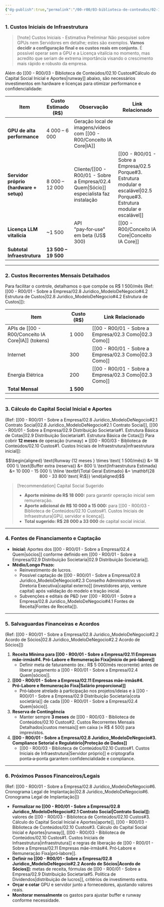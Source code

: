 ```yaml
---
{"dg-publish":true,"permalink":"/00-r00/03-biblioteca-de-conteudos/02-10-custos/","tags":["costs","finance","budget","capital","infrastructure","MOC"],"noteIcon":""}
---
```


### 1. Custos Iniciais de Infraestrutura

> [!note] Custos Iniciais - Estimativa Preliminar
> Não pesquisei sobre GPUs nem Servidores em detalhe; estes são exemplos. **Vamos decidir a configuração final e os custos reais em conjunto.**
> É possível operar sem a GPU e a Licença vitalícia no momento, mas acredito que seriam de extrema importância visando o crescimento mais rápido e robusto da empresa.

Além do [[00 - R00/03 - Biblioteca de Conteúdos/02.10 Custos#Cálculo do Capital Social Inicial e Aportes\|runway]] abaixo, são necessários investimentos em hardware e licenças para otimizar performance e confidencialidade:

| Item                                    | Custo Estimado (R$) | Observação                                | Link Relacionado |
| --------------------------------------- | ------------------- | ----------------------------------------- |----------------|
| **GPU de alta performance**             | 4 000 – 6 000       | Geração local de imagens/vídeos com [[00 - R00/Conceito IA Core\|IA]]   |                |
| **Servidor próprio (hardware + setup)** | 8 000 – 12 000      | Cliente/[[00 - R00/01 - Sobre a Empresa/02.4 Quem\|Sócio]] especialista faz instalação | [[00 - R00/01 - Sobre a Empresa/02.5 Porque#3. Estrutura modular e escalável\|02.5 Porque#3. Estrutura modular e escalável]] |
| **Licença LLM vitalícia**               | ~1 500              | API "pay‑for‑use" em beta (US$ 300)      | [[00 - R00/Conceito IA Core\|Conceito IA Core]] |
| **Subtotal Infraestrutura**             | **13 500 – 19 500** |                                           |                |

---

### 2. Custos Recorrentes Mensais Detalhados

Para facilitar o controle, detalhamos o que compõe os R$ 1 500/mês (Ref: [[00 - R00/01 - Sobre a Empresa/02.8 Juridico_ModeloDeNegocio#4.2 Estrutura de Custos\|02.8 Juridico_ModeloDeNegocio#4.2 Estrutura de Custos]]):

|Item|Custo (R$)| Link Relacionado |
|---|---|---|
|APIs de [[00 - R00/Conceito IA Core\|IA]] (tokens)|1 000| [[00 - R00/01 - Sobre a Empresa/02.3 Como\|02.3 Como]] |
|Internet|300| [[00 - R00/01 - Sobre a Empresa/02.3 Como\|02.3 Como]] |
|Energia Elétrica|200| [[00 - R00/01 - Sobre a Empresa/02.3 Como\|02.3 Como]] |
|**Total Mensal**|**1 500**| |

---

### 3. Cálculo do Capital Social Inicial e Aportes

(Ref: [[00 - R00/01 - Sobre a Empresa/02.8 Juridico_ModeloDeNegocio#2.1 Contrato Social\|02.8 Juridico_ModeloDeNegocio#2.1 Contrato Social]], [[00 - R00/01 - Sobre a Empresa/02.9 Distribuição Societaria#1. Estrutura Básica de Cotas\|02.9 Distribuição Societaria#1. Estrutura Básica de Cotas]])
Para cobrir **12 meses** de operação (runway) **+** [[00 - R00/03 - Biblioteca de Conteúdos/02.10 Custos#1. Custos Iniciais de Infraestrutura\|infraestrutura inicial]]:

$$\begin{aligned}
\text{Runway (12 meses } \times \text{ 1 500/mês)} &= 18 000 \\
\text{Buffer extra (reserva)} &= 800 \\
\text{Infraestrutura Estimada} &= 10 000 - 15 000 \\
\hline
\textbf{Total Geral Estimado} &= \mathbf{28 800 - 33 800 \text{ R\$}}
\end{aligned}$$

> [!recommendation] Capital Social Sugerido
> *   **Aporte mínimo de R$ 18 000:** para garantir operação inicial sem remuneração.
> *   **Aporte adicional de R$ 10 000 a 15 000:** para [[00 - R00/03 - Biblioteca de Conteúdos/02.10 Custos#1. Custos Iniciais de Infraestrutura\|GPU, servidor e licença]].
> *   **Total sugerido: R$ 28 000 a 33 000** de capital social inicial.

---

### 4. Fontes de Financiamento e Captação

*   **Inicial:** Aportes dos [[00 - R00/01 - Sobre a Empresa/02.4 Quem\|sócios]] conforme definido em [[00 - R00/01 - Sobre a Empresa/02.9 Distribuição Societaria\|02.9 Distribuição Societaria]].
*   **Médio/Longo Prazo:**
    *   Reinvestimento de lucros.
    *   Possível captação de [[00 - R00/01 - Sobre a Empresa/02.8 Juridico_ModeloDeNegocio#2.3 Conselho Administrativo vs Diretoria Executiva\|capital externo]] (investidores anjo, venture capital) após validação do modelo e tração inicial.
    *   Subvenções e editais de P&D (ver [[00 - R00/01 - Sobre a Empresa/02.8 Juridico_ModeloDeNegocio#4.1 Fontes de Receita\|Fontes de Receita]]).

---

### 5. Salvaguardas Financeiras e Acordos

(Ref: [[00 - R00/01 - Sobre a Empresa/02.8 Juridico_ModeloDeNegocio#2.2 Acordo de Sócios\|02.8 Juridico_ModeloDeNegocio#2.2 Acordo de Sócios]])

1.  **Receita Mínima para [[00 - R00/01 - Sobre a Empresa/02.11 Empresas mãe-irmãs#4. Pró‑Labore e Remuneração Fixa\|início de pró‑labore]]**
    *   Definir meta de faturamento (ex.: R$ 5 000/mês recorrente) antes de liberar pagamento a [[00 - R00/01 - Sobre a Empresa/02.4 Quem\|sócios]].
2.  **[[00 - R00/01 - Sobre a Empresa/02.11 Empresas mãe-irmãs#4. Pró‑Labore e Remuneração Fixa\|Salário proporcional]]**
    *   Pró‑labore atrelado à participação nos projetos/ideias e à [[00 - R00/01 - Sobre a Empresa/02.9 Distribuição Societaria\|cota societária]] de cada [[00 - R00/01 - Sobre a Empresa/02.4 Quem\|sócio]].
3.  **Reserva de Contingência**
    *   Manter sempre **3 meses** de [[00 - R00/03 - Biblioteca de Conteúdos/02.10 Custos#2. Custos Recorrentes Mensais Detalhados\|custos mensais]] em caixa (≈ R$ 4 500) para imprevistos.
4.  **[[00 - R00/01 - Sobre a Empresa/02.8 Juridico_ModeloDeNegocio#3. Compliance Setorial e Regulatório\|Proteção de Dados]]**
    *   [[00 - R00/03 - Biblioteca de Conteúdos/02.10 Custos#1. Custos Iniciais de Infraestrutura\|Servidor próprio]] e criptografia ponta‑a‑ponta garantem confidencialidade e compliance.

---

### 6. Próximos Passos Financeiros/Legais

(Ref: [[00 - R00/01 - Sobre a Empresa/02.8 Juridico_ModeloDeNegocio#6. Cronograma Legal de Implantação\|02.8 Juridico_ModeloDeNegocio#6. Cronograma Legal de Implantação]])
*   **Formalizar no [[00 - R00/01 - Sobre a Empresa/02.8 Juridico_ModeloDeNegocio#2.1 Contrato Social\|Contrato Social]]:** valores de [[00 - R00/03 - Biblioteca de Conteúdos/02.10 Custos#3. Cálculo do Capital Social Inicial e Aportes\|aporte]], [[00 - R00/03 - Biblioteca de Conteúdos/02.10 Custos#3. Cálculo do Capital Social Inicial e Aportes\|runway]], [[00 - R00/03 - Biblioteca de Conteúdos/02.10 Custos#1. Custos Iniciais de Infraestrutura\|infraestrutura]] e regras de liberação de [[00 - R00/01 - Sobre a Empresa/02.11 Empresas mãe-irmãs#4. Pró‑Labore e Remuneração Fixa\|pró‑labore]].
*   **Definir no [[00 - R00/01 - Sobre a Empresa/02.8 Juridico_ModeloDeNegocio#2.2 Acordo de Sócios\|Acordo de Sócios]]:** metas de receita, fórmulas de [[00 - R00/01 - Sobre a Empresa/02.9 Distribuição Societaria#5. Política de Dividendos\|distribuição de lucros]], critérios de investimento extra.
*   **Orçar e cotar** GPU e servidor junto a fornecedores, ajustando valores reais.
*   **Monitorar mensalmente** os gastos para ajustar buffer e runway conforme necessidade.